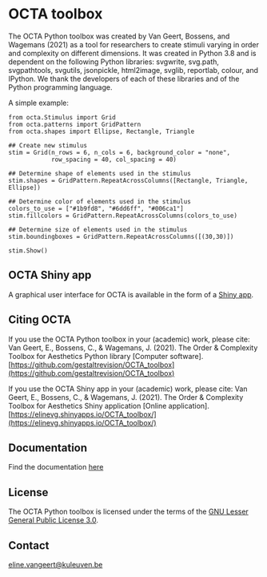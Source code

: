 # OCTA toolbox

The OCTA Python toolbox was created by Van Geert, Bossens, and Wagemans (2021) as a tool for researchers to create stimuli varying in order and complexity on different dimensions. 
It was created in Python 3.8 and is dependent on the following Python libraries: svgwrite, svg.path, svgpathtools, svgutils, jsonpickle, html2image, svglib, reportlab, colour, and IPython. 
We thank the developers of each of these libraries and of the Python programming language.

A simple example:

```
from octa.Stimulus import Grid
from octa.patterns import GridPattern
from octa.shapes import Ellipse, Rectangle, Triangle

## Create new stimulus
stim = Grid(n_rows = 6, n_cols = 6, background_color = "none",
            row_spacing = 40, col_spacing = 40)

## Determine shape of elements used in the stimulus
stim.shapes = GridPattern.RepeatAcrossColumns([Rectangle, Triangle, Ellipse])

## Determine color of elements used in the stimulus
colors_to_use = ["#1b9fd8", "#6dd6ff", "#006ca1"]
stim.fillcolors = GridPattern.RepeatAcrossColumns(colors_to_use)

## Determine size of elements used in the stimulus
stim.boundingboxes = GridPattern.RepeatAcrossColumns([(30,30)])

stim.Show()
```

## OCTA Shiny app
A graphical user interface for OCTA is available in the form of a [Shiny app](https://elinevg.shinyapps.io/OCTA_toolbox/).

## Citing OCTA
If you use the OCTA Python toolbox in your (academic) work, please cite:
Van Geert, E., Bossens, C., & Wagemans, J. (2021). The Order & Complexity Toolbox for Aesthetics Python library [Computer software]. [https://github.com/gestaltrevision/OCTA_toolbox](https://github.com/gestaltrevision/OCTA_toolbox)

If you use the OCTA Shiny app in your (academic) work, please cite:
Van Geert, E., Bossens, C., & Wagemans, J. (2021). The Order & Complexity Toolbox for Aesthetics Shiny application [Online application]. [https://elinevg.shinyapps.io/OCTA_toolbox/](https://elinevg.shinyapps.io/OCTA_toolbox/)

## Documentation
Find the documentation [here](http://evg.ulyssis.be/octa/)

## License
The OCTA Python toolbox is licensed under the terms of the [GNU Lesser General Public License 3.0](https://choosealicense.com/licenses/lgpl-3.0/).

## Contact
[eline.vangeert@kuleuven.be](mailto:eline.vangeert@kuleuven.be)
